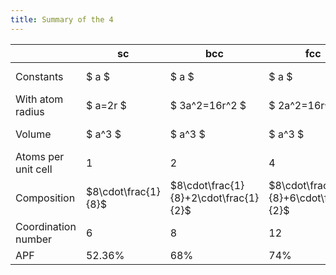 ```yaml
---
title: Summary of the 4
---
```


|                     | sc                  | bcc                                   | fcc                                   | hcp                                      |
| ------------------- | ------------------- | ------------------------------------- | ------------------------------------- | ---------------------------------------- |
| Constants           | $ a $               | $ a $                                 | $ a $                                 | $ a, c $ (where $ c > a $)               |
| With atom radius    | $ a=2r $            | $ 3a^2=16r^2 $                        | $ 2a^2=16r^2 $                        | $ a = 2r $, $ 3c^2=8a^2 $                |
| Volume              | $ a^3 $             | $ a^3 $                               | $ a^3 $                               | $ \frac{3}{2} 3^{0.5} a^2c $             |
| Atoms per unit cell | 1                   | 2                                     | 4                                     | 6                                        |
| Composition         | $8\cdot\frac{1}{8}$ | $8\cdot\frac{1}{8}+2\cdot\frac{1}{2}$ | $8\cdot\frac{1}{8}+6\cdot\frac{1}{2}$ | $3+12\cdot\frac{1}{6}+2\cdot\frac{1}{2}$ |
| Coordination number | 6                   | 8                                     | 12                                    | 12                                       |
| APF                 | 52.36%              | 68%                                   | 74%                                   | 74%                                      |

